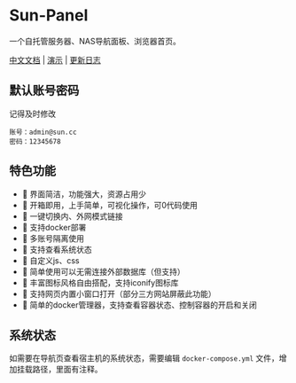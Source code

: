 # Sun-Panel
一个自托管服务器、NAS导航面板、浏览器首页。

[中文文档](https://sun-panel-doc.enianteam.com/zh_cn) | [演示](http://sunpaneldemo.enianteam.com) | [更新日志](https://doc.sun-panel.top/zh_cn/update/update_log.html) 


## 默认账号密码
记得及时修改

```
账号：admin@sun.cc
密码：12345678  
```

## 特色功能
- 🍉 界面简洁，功能强大，资源占用少
- 🍊 开箱即用，上手简单，可视化操作，可0代码使用
- 🍠 一键切换内、外网模式链接
- 🍵 支持docker部署
- 🎪 多账号隔离使用
- 🎏 支持查看系统状态
- 🫙 自定义js、css
- 🍻 简单使用可以无需连接外部数据库（但支持）
- 🍾 丰富图标风格自由搭配，支持iconify图标库
- 🚁 支持网页内置小窗口打开（部分三方网站屏蔽此功能）
- 🐳 简单的docker管理器，支持查看容器状态、控制容器的开启和关闭

## 系统状态

如需要在导航页查看宿主机的系统状态，需要编辑 `docker-compose.yml` 文件，增加挂载路径，里面有注释。